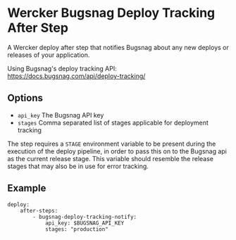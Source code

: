 # Wercker Bugsnag Deploy Tracking After Step

A Wercker deploy after step that notifies Bugsnag about any new deploys or releases of your application.

Using Bugsnag's deploy tracking API: https://docs.bugsnag.com/api/deploy-tracking/

## Options

* `api_key` The Bugsnag API key
* `stages` Comma separated list of stages applicable for deployment tracking

The step requires a `STAGE` environment variable to be present during the execution of the deploy pipeline,
in order to pass this on to the Bugsnag api as the current release stage. This variable should resemble
the release stages that may also be in use for error tracking.

## Example

```
deploy:
    after-steps:
        - bugsnag-deploy-tracking-notify:
            api_key: $BUGSNAG_API_KEY
            stages: "production"
```
